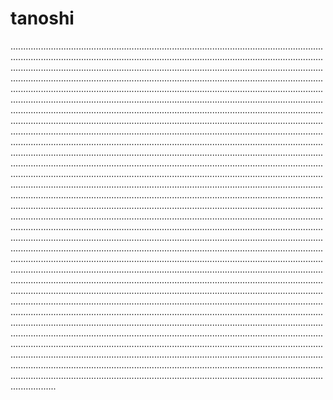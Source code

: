 # tanoshi

..................................................................................................................................................................................................................................................................................................................................................................................................................................................................................................................................................................................................................................................................................................................................................................................................................................................................................................................................................................................................................................................................................................................................................................................................................................................................................................................................................................................................................................................................................................................................................................................................................................................................................................................................................................................................................................................................................................................................................................................................................................................................................................................................................................................................................................................................................................................................................................................................................................................................................................................................................................................................................................................................................................................................................................................................................................................................................................................................................................................................................................................................................................................................................................................................................................................................................................................................................................................................................................................................................................................................................................................................................................................................................................................................................................................................................................................................................................................................................................................................................................................................................................................................................